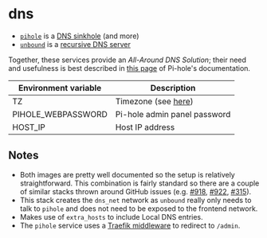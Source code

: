 # dns

- [`pihole`](https://github.com/pi-hole/docker-pi-hole)
  is a [DNS sinkhole](https://en.wikipedia.org/wiki/DNS_sinkhole) (and more)
- [`unbound`](https://gitlab.com/klutchell/unbound)
  is a [recursive DNS server](https://www.cloudflare.com/en-gb/learning/dns/what-is-recursive-dns/)

Together, these services provide an _All-Around DNS Solution_;
their need and usefulness is best described in
[this page](https://docs.pi-hole.net/guides/dns/unbound/) of Pi-hole's documentation.

| Environment variable | Description                                                                         |
| -------------------- | ----------------------------------------------------------------------------------- |
| TZ                   | Timezone (see [here](https://en.wikipedia.org/wiki/List_of_tz_database_time_zones)) |
| PIHOLE\_WEBPASSWORD  | Pi-hole admin panel password                                                        |
| HOST\_IP             | Host IP address                                                                     |

## Notes

- Both images are pretty well documented so the setup is relatively straightforward.
  This combination is fairly standard so there are a couple of similar stacks thrown around GitHub issues
  (e.g. [#918](https://github.com/pi-hole/docker-pi-hole/issues/918),
  [#922](https://github.com/pi-hole/docker-pi-hole/issues/922),
  [#315](https://github.com/pi-hole/docker-pi-hole/issues/315)).
- This stack creates the `dns_net` network as `unbound` really only needs to talk to `pihole`
  and does not need to be exposed to the frontend network.
- Makes use of `extra_hosts` to include Local DNS entries.
- The `pihole` service uses a [Traefik middleware](https://doc.traefik.io/traefik/middlewares/overview/)
  to redirect to `/admin`.
